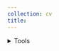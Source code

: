 ```yaml
---
collection: cv
title: 
---
```


<details>
<summary>Tools </summary>
<ul><ul>
  <li>    Git </li>
  <li>    Docker </li>
  <li>    VSCode </li>
  <li>    Jupyter </li>
  <li>    PyCharm </li>
  <li>    Eclipse </li>
  <li>    Anaconda </li>
</ul></ul>
</details>

